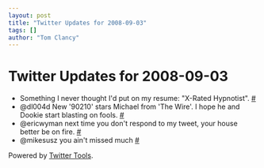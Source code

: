 ```yaml
---
layout: post
title: "Twitter Updates for 2008-09-03"
tags: []
author: "Tom Clancy"
---
```


# Twitter Updates for 2008-09-03

<ul>
	<li>Something I never thought I'd put on my resume: "X-Rated Hypnotist". <a href="http://twitter.com/tclancy/statuses/907471838">#</a></li>
	<li>@dl004d New '90210' stars Michael from 'The Wire'. I hope he and Dookie start blasting on fools. <a href="http://twitter.com/tclancy/statuses/907519704">#</a></li>
	<li>@ericwyman next time you don't respond to my tweet, your house better be on fire. <a href="http://twitter.com/tclancy/statuses/908198150">#</a></li>
	<li>@mikesusz you ain't missed much <a href="http://twitter.com/tclancy/statuses/908428694">#</a></li>
</ul>
<p>Powered by <a href="http://alexking.org/projects/wordpress">Twitter Tools</a>.</p>
